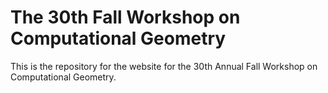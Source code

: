 # The 30th Fall Workshop on Computational Geometry

This is the repository for the website for the 30th Annual Fall Workshop on Computational Geometry.
